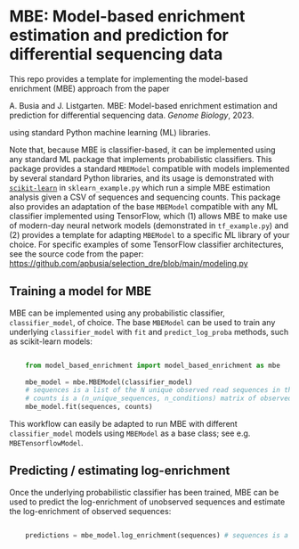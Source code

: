 # MBE: Model-based enrichment estimation and prediction for differential sequencing data

This repo provides a template for implementing the model-based enrichment (MBE) approach from the paper

A. Busia and J. Listgarten. MBE: Model-based enrichment estimation and prediction for differential sequencing data. *Genome Biology*, 2023.

using standard Python machine learning (ML) libraries.

Note that, because MBE is classifier-based, it can be implemented using any standard ML package that implements probabilistic classifiers. This package provides a standard ```MBEModel``` compatible with models implemented by several standard Python libraries, and its usage is demonstrated with [```scikit-learn```](https://scikit-learn.org/stable/index.html) in ```sklearn_example.py``` which run a simple MBE estimation analysis given a CSV of sequences and sequencing counts. This package also provides an adaptation of the base ```MBEModel``` compatible with any ML classifier implemented using TensorFlow, which (1) allows MBE to make use of modern-day neural network models (demonstrated in ```tf_example.py```) and (2) provides a template for adapting ```MBEModel``` to a specific ML library of your choice. For specific examples of some TensorFlow classifier architectures, see the source code from the paper: https://github.com/apbusia/selection_dre/blob/main/modeling.py


## Training a model for MBE

MBE can be implemented using any probabilistic classifier, `classifier_model`, of choice. The base `MBEModel` can be used to train any underlying `classifier_model` with `fit` and `predict_log_proba` methods, such as scikit-learn models:

```python

    from model_based_enrichment import model_based_enrichment as mbe
    
    mbe_model = mbe.MBEModel(classifier_model)
    # sequences is a list of the N unique observed read sequences in the sequencing dataset.
    # counts is a (n_unique_sequences, n_conditions) matrix of observed read counts.
    mbe_model.fit(sequences, counts)
```

This workflow can easily be adapted to run MBE with different `classifier_model` models using `MBEModel` as a base class; see e.g. `MBETensorflowModel`.


## Predicting / estimating log-enrichment

Once the underlying probabilistic classifier has been trained, MBE can be used to predict the log-enrichment of unobserved sequences and estimate the log-enrichment of observed sequences:


```python

    predictions = mbe_model.log_enrichment(sequences) # sequences is a list of sequences to evaluate.

```